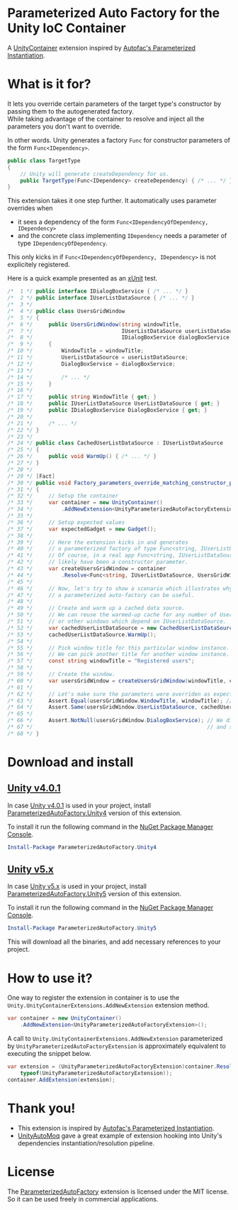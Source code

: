 # Parameterized Auto Factory for the Unity IoC Container

A [UnityContainer](https://github.com/unitycontainer) extension inspired by [Autofac's Parameterized Instantiation](http://docs.autofac.org/en/latest/resolve/relationships.html#parameterized-instantiation-func-x-y-b).

# What is it for?

It lets you override certain parameters of the target type's constructor by passing them to the autogenerated factory.  
While taking advantage of the container to resolve and inject all the parameters you don't want to override.

In other words. Unity generates a factory `Func` for constructor parameters of the form `Func<IDependency>`.
```csharp
public class TargetType
{
    // Unity will generate createDependency for us.
    public TargetType(Func<IDependency> createDependency) { /* ... */ }
}
```

This extension takes it one step further. It automatically uses parameter overrides when 
- it sees a dependency of the form `Func<IDependencyOfDependency, IDependency>`
- and the concrete class implementing `IDependency` needs a parameter of type `IDependencyOfDependency`.  

This only kicks in if `Func<IDependencyOfDependency, IDependency>` is not explicitely registered.

Here is a quick example presented as an [xUnit](https://xunit.github.io/) test.

```csharp
/*  1 */ public interface IDialogBoxService { /* ... */ }
/*  2 */ public interface IUserListDataSource { /* ... */ }
/*  3 */ 
/*  4 */ public class UsersGridWindow
/*  5 */ {
/*  6 */     public UsersGridWindow(string windowTitle, 
/*  7 */                            IUserListDataSource userListDataSource, 
/*  8 */                            IDialogBoxService dialogBoxService)
/*  9 */     {
/* 10 */         WindowTitle = windowTitle;
/* 11 */         UserListDataSource = userListDataSource;
/* 12 */         DialogBoxService = dialogBoxService;
/* 13 */ 
/* 14 */         /* ... */
/* 15 */     }
/* 16 */ 
/* 17 */     public string WindowTitle { get; }
/* 18 */     public IUserListDataSource UserListDataSource { get; }
/* 19 */     public IDialogBoxService DialogBoxService { get; }
/* 20 */ 
/* 21 */     /* ... */
/* 22 */ }
/* 23 */ 
/* 24 */ public class CachedUserListDataSource : IUserListDataSource
/* 25 */ {
/* 26 */     public void WarmUp() { /* ... */ }
/* 27 */ }
/* 28 */ 
/* 29 */ [Fact]
/* 30 */ public void Factory_parameters_override_matching_constructor_parameters()
/* 31 */ {
/* 32 */     // Setup the container
/* 33 */     var container = new UnityContainer()
/* 34 */         .AddNewExtension<UnityParameterizedAutoFactoryExtension>();
/* 35 */ 
/* 36 */     // Setup expected values
/* 37 */     var expectedGadget = new Gadget();
/* 38 */ 
/* 39 */     // Here the extension kicks in and generates 
/* 40 */     // a parameterized factory of type Func<string, IUserListDataSource, UsersGridWindow>.
/* 41 */     // Of course, in a real app Func<string, IUserListDataSource, UsersGridWindow> would 
/* 42 */     // likely have been a constructor parameter.
/* 43 */     var createUsersGridWindow = container
/* 44 */         .Resolve<Func<string, IUserListDataSource, UsersGridWindow>>();
/* 45 */ 
/* 46 */     // Now, let's try to show a scenario which illustrates why
/* 47 */     // a parameterized auto-factory can be useful.
/* 48 */ 
/* 49 */     // Create and warm up a cached data source.
/* 50 */     // We can reuse the warmed-up cache for any number of UsersGridWindow instances
/* 51 */     // or other windows which depend on IUserListDataSource.
/* 52 */     var cachedUserListDataSource = new CachedUserListDataSource();
/* 53 */     cachedUserListDataSource.WarmUp();
/* 54 */ 
/* 55 */     // Pick window title for this particular window instance.
/* 56 */     // We can pick another title for another window instance.
/* 57 */     const string windowTitle = "Registered users";
/* 58 */ 
/* 59 */     // Create the window.
/* 60 */     var usersGridWindow = createUsersGridWindow(windowTitle, cachedUserListDataSource);
/* 61 */ 
/* 62 */     // Let's make sure the parameters were overriden as expected.
/* 63 */     Assert.Equal(usersGridWindow.WindowTitle, windowTitle); // We overrode this one.
/* 64 */     Assert.Same(usersGridWindow.UserListDataSource, cachedUserListDataSource); // And this one too.
/* 65 */ 
/* 66 */     Assert.NotNull(usersGridWindow.DialogBoxService); // We didn't override DialogBoxService,
/* 67 */                                                       // and so it was resolved from the container.
/* 68 */ }
```

# Download and install

## [Unity v4.0.1](https://github.com/unitycontainer/unity/tree/a370e3cd8c0f9aa5f505e896ef5225f42711d361)

In case [Unity v4.0.1](https://github.com/unitycontainer/unity/tree/a370e3cd8c0f9aa5f505e896ef5225f42711d361) is used in your project, install [ParameterizedAutoFactory.Unity4](https://www.nuget.org/packages/ParameterizedAutoFactory.Unity4) version of this extension.

To install it run the following command in the [NuGet Package Manager Console](https://docs.microsoft.com/en-us/nuget/tools/package-manager-console).

```powershell
Install-Package ParameterizedAutoFactory.Unity4
```

## [Unity v5.x](https://github.com/unitycontainer/unity/tree/v5.x)

In case [Unity v5.x](https://github.com/unitycontainer/unity/tree/v5.x) is used in your project, install [ParameterizedAutoFactory.Unity5](https://www.nuget.org/packages/ParameterizedAutoFactory.Unity5) version of this extension.

To install it run the following command in the [NuGet Package Manager Console](https://docs.microsoft.com/en-us/nuget/tools/package-manager-console).

```powershell
Install-Package ParameterizedAutoFactory.Unity5
```
   
This will download all the binaries, and add necessary references to your project.


# How to use it?

One way to register the extension in container is to use the `Unity.UnityContainerExtensions.AddNewExtension` extension method.

```csharp
var container = new UnityContainer()
    .AddNewExtension<UnityParameterizedAutoFactoryExtension>();

```

A call to `Unity.UnityContainerExtensions.AddNewExtension` parameterized by `UnityParameterizedAutoFactoryExtension` is approximately equivalent to executing the snippet below. 
```csharp
var extension = (UnityParameterizedAutoFactoryExtension)container.Resolve(
    typeof(UnityParameterizedAutoFactoryExtension));
container.AddExtension(extension);

```

# Thank you!

- This extension is inspired by [Autofac's Parameterized Instantiation](http://docs.autofac.org/en/latest/resolve/relationships.html#parameterized-instantiation-func-x-y-b).
- [UnityAutoMoq](https://github.com/thedersen/UnityAutoMoq) gave a great example of extension hooking into Unity's dependencies instantiation/resolution pipeline.

# License

The [ParameterizedAutoFactory](https://github.com/mykolav/unitycontainer-param-autofactory) extension is licensed under the MIT license.  
So it can be used freely in commercial applications.
